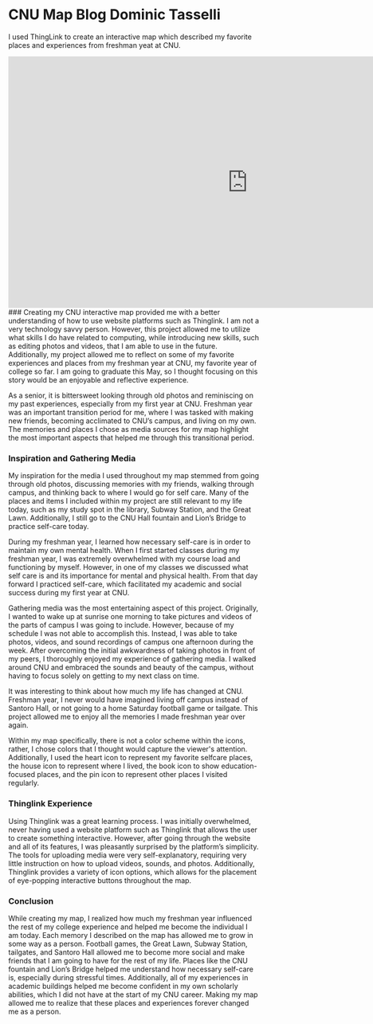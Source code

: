 # CNU Map Blog Dominic Tasselli
I used ThingLink to create an interactive map which described my favorite places and experiences from freshman yeat at CNU.

<iframe width="960" height="505.2631578947368" data-original-width="2052" data-original-height="1080" src="https://www.thinglink.com/card/1496687483709030402" type="text/html" frameborder="0" webkitallowfullscreen mozallowfullscreen allowfullscreen scrolling="no"></iframe><script async src="//cdn.thinglink.me/jse/responsive.js"></script>
###
Creating my CNU interactive map provided me with a better understanding of how to use website platforms such as Thinglink. I am not a very technology savvy person. However, this project allowed me to utilize what skills I do have related to computing, while introducing new skills, such as editing photos and videos, that I am able to use in the future. Additionally, my project allowed me to reflect on some of my favorite experiences and places from my freshman year at CNU, my favorite year of college so far. I am going to graduate this May, so I thought focusing on this story would be an enjoyable and reflective experience.

As a senior, it is bittersweet looking through old photos and reminiscing on my past experiences, especially from my first year at CNU. Freshman year was an important transition period for me, where I was tasked with making new friends, becoming acclimated to CNU’s campus, and living on my own. The memories and places I chose as media sources for my map highlight the most important aspects that helped me through this transitional period.

### Inspiration and Gathering Media 
My inspiration for the media I used throughout my map stemmed from going through old photos, discussing memories with my friends, walking through campus, and thinking back to where I would go for self care. Many of the places and items I included within my project are still relevant to my life today, such as my study spot in the library, Subway Station, and the Great Lawn. Additionally, I still go to the CNU Hall fountain and Lion’s Bridge to practice self-care today.

During my freshman year, I learned how necessary self-care is in order to maintain my own mental health. When I first started classes during my freshman year, I was extremely overwhelmed with my course load and functioning by myself. However, in one of my classes we discussed what self care is and its importance for mental and physical health. From that day forward I practiced self-care, which facilitated my academic and social success during my first year at CNU.

Gathering media was the most entertaining aspect of this project. Originally, I wanted to wake up at sunrise one morning to take pictures and videos of the parts of campus I was going to include. However, because of my schedule I was not able to accomplish this. Instead, I was able to take photos, videos, and sound recordings of campus one afternoon during the week. After overcoming the initial awkwardness of taking photos in front of my peers, I thoroughly enjoyed my experience of gathering media. I walked around CNU and embraced the sounds and beauty of the campus, without having to focus solely on getting to my next class on time. 

It was interesting to think about how much my life has changed at CNU. Freshman year, I never would have imagined living off campus instead of Santoro Hall, or not going to a home Saturday football game or tailgate. This project allowed me to enjoy all the memories I made freshman year over again. 

Within my map specifically, there is not a color scheme within the icons, rather, I chose colors that I thought would capture the viewer's attention. Additionally, I used the heart icon to represent my favorite selfcare places, the house icon to represent where I lived, the book icon to show education-focused places, and the pin icon to represent other places I visited regularly. 

### Thinglink Experience
Using Thinglink was a great learning process. I was initially overwhelmed, never having used a website platform such as Thinglink that allows the user to create something interactive. However, after going through the website and all of its features, I was pleasantly surprised by the platform’s simplicity. The tools for uploading media were very self-explanatory, requiring very little instruction on how to upload videos, sounds, and photos. Additionally, Thinglink provides a variety of icon options, which allows for the placement of eye-popping interactive buttons throughout the map.

### Conclusion
While creating my map, I realized how much my freshman year influenced the rest of my college experience and helped me become the individual I am today. Each memory I described on the map has allowed me to grow in some way as a person. Football games, the Great Lawn, Subway Station, tailgates, and Santoro Hall allowed me to become more social and make friends that I am going to have for the rest of my life. Places like the CNU fountain and Lion’s Bridge helped me understand how necessary self-care is, especially during stressful times. Additionally, all of my experiences in academic buildings helped me become confident in my own scholarly abilities, which I did not have at the start of my CNU career. Making my map allowed me to realize that these places and experiences forever changed me as a person.

